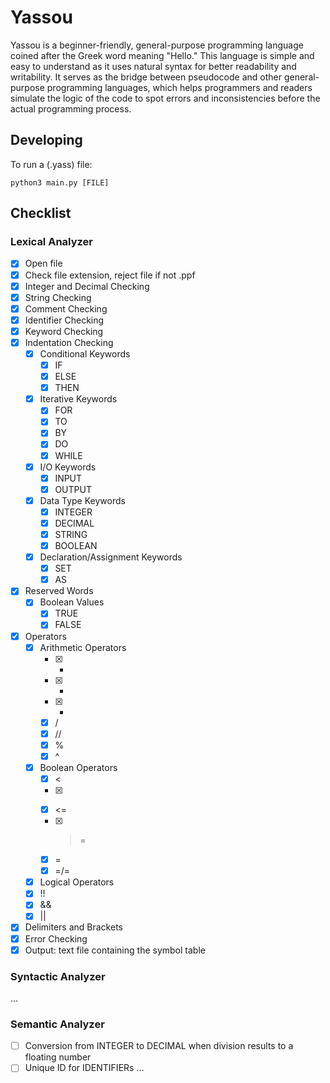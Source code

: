 # Yassou
Yassou is a beginner-friendly, general-purpose programming language coined after the Greek word meaning "Hello." This language is simple and easy to understand as it uses natural syntax for better readability and writability. It serves as the bridge between pseudocode and other general-purpose programming languages, which helps programmers and readers simulate the logic of the code to spot errors and inconsistencies before the actual programming process.  

## Developing
To run a (.yass) file:
```
python3 main.py [FILE]
```

## Checklist

### Lexical Analyzer
- [X] Open file
- [X] Check file extension, reject file if not .ppf
- [X] Integer and Decimal Checking
- [X] String Checking
- [X] Comment Checking
- [X] Identifier Checking
- [X] Keyword Checking
- [X] Indentation Checking
  - [X] Conditional Keywords
    - [X] IF
    - [X] ELSE
    - [X] THEN
  - [X] Iterative Keywords
    - [X] FOR
    - [X] TO
    - [X] BY
    - [X] DO
    - [X] WHILE
  - [X] I/O Keywords
    - [X] INPUT
    - [X] OUTPUT
  - [X] Data Type Keywords
    - [X] INTEGER
    - [X] DECIMAL
    - [X] STRING
    - [X] BOOLEAN
  - [X] Declaration/Assignment Keywords
    - [X] SET
    - [X] AS
- [X] Reserved Words
  - [X] Boolean Values
    - [X] TRUE
    - [X] FALSE
- [X] Operators
  - [X] Arithmetic Operators
    - [X] +
    - [X] -
    - [X] *
    - [X] /
    - [X] //
    - [X] %
    - [X] ^
  - [X] Boolean Operators
    - [X] <
    - [X] >
    - [X] <=
    - [X] >=
    - [X] =
    - [X] =/=
  - [X] Logical Operators
   - [X] !!
   - [X] &&
   - [X] ||
- [X] Delimiters and Brackets
- [X] Error Checking
- [X] Output: text file containing the symbol table

### Syntactic Analyzer

...

### Semantic Analyzer
- [ ] Conversion from INTEGER to DECIMAL when division results to a floating number
- [ ] Unique ID for IDENTIFIERs
...
